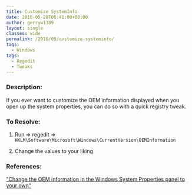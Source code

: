 ```yaml
---
title: Customize SystemInfo
date: 2016-05-28T06:41:00+00:00
author: gerryw1389
layout: single
classes: wide
permalink: /2016/05/customize-systeminfo/
tags:
  - Windows
tags:
  - Regedit
  - Tweaks
---
```

<!--more-->

### Description:

If you ever want to customize the OEM information displayed when you open up the system properties, you can do so with a quick registry tweak.

### To Resolve:

1. Run => regedit => `HKLM\Software\Microsoft\Windows\CurrentVersion\OEMInformation`

2. Change the values to your liking


### References:

["Change the OEM information in the Windows System Properties panel to your own"](http://www.techrepublic.com/blog/user-support/change-the-oem-information-in-the-windows-system-properties-panel-to-your-own/)